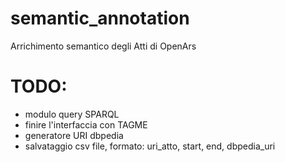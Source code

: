 # semantic_annotation
Arrichimento semantico degli Atti di OpenArs 



# TODO:
- modulo query SPARQL
- finire l'interfaccia con TAGME
- generatore URI dbpedia
- salvataggio csv file, formato: uri_atto, start, end, dbpedia_uri